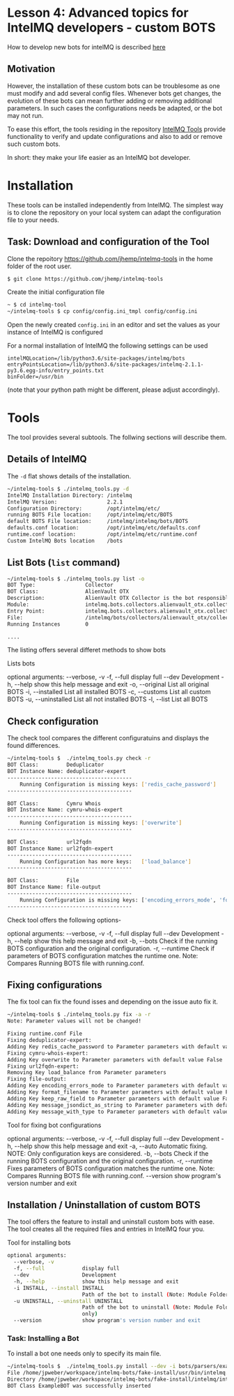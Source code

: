 # Lesson 4: Advanced topics for IntelMQ developers - custom BOTS


How to develop new bots for intelMQ is described [here](https://intelmq.readthedocs.io/en/latest/Developers-Guide/#bot-developer-guide)

## Motivation


However, the installation of these custom bots can be troublesome as one must modify and add several config files. Whenever bots get changes, the evolution of these bots can mean further adding or removing additional parameters.
In such cases the configurations needs be adapted, or the bot may not run. 

To ease this effort, the tools residing in the repository [IntelMQ Tools](https://github.com/jhemp/intelmq-tools) provide functionality to verify and update configurations and also to add or remove such custom bots.

In short: they make your life easier as an IntelMQ bot developer.

# Installation

These tools can be installed independently from IntelMQ. The simplest way is to clone the repository on your local system can adapt the configuration file to your needs.

## Task: Download and configuration of the Tool

Clone the repoitory https://github.com/jhemp/intelmq-tools in the home folder of the root user.


```bash
$ git clone https://github.com/jhemp/intelmq-tools
```

Create the initial configuration file

```bash
~ $ cd intelmq-tool
~/intelmq-tools $ cp config/config.ini_tmpl config/config.ini
```

Open the newly created `config.ini` in an editor and set the values as your instance of IntelMQ is configured

For a normal installation of IntelMQ the following settings can be used

```
intelMQLocation=/lib/python3.6/site-packages/intelmq/bots
entryPointsLocation=/lib/python3.6/site-packages/intelmq-2.1.1-py3.6.egg-info/entry_points.txt
binFolder=/usr/bin
```
(note that your python path might be different, please adjust accordingly).


# Tools

The tool provides several subtools. The follwing sections will describe them.

##  Details of IntelMQ

The `-d` flat shows details of the installation.

```bash
~/intelmq-tools $ ./intelmq_tools.py -d
IntelMQ Installation Directory: /intelmq
IntelMQ Version:                2.2.1
Configuration Directory:        /opt/intelmq/etc/
running BOTS File location:     /opt/intelmq/etc/BOTS
default BOTS File location:     /intelmq/intelmq/bots/BOTS
defaults.conf location:         /opt/intelmq/etc/defaults.conf
runtime.conf location:          /opt/intelmq/etc/runtime.conf
Custom IntelMQ Bots location    /bots
```

##  List Bots (`list` command)


```bash
~/intelmq-tools $ ./intelmq_tools.py list -o
BOT Type:                Collector
BOT Class:               AlienVault OTX
Description:             AlienVault OTX Collector is the bot responsible to get the report through the API. Report could vary according to subscriptions.                                                                                                                                       
Module:                  intelmq.bots.collectors.alienvault_otx.collector
Entry Point:             intelmq.bots.collectors.alienvault_otx.collector:BOT.run
File:                    /intelmq/bots/collectors/alienvault_otx/collector.py
Running Instances        0

....
```

The listing offers several differet methods to show bots

Lists bots

optional arguments:
  --verbose, -v
  -f, --full         display full
  --dev              Development
  -h, --help         show this help message and exit
  -o, --original     List all original BOTS
  -i, --installed    List all installed BOTS
  -c, --customs      List all custom BOTS
  -u, --uninstalled  List all not installed BOTS
  -l, --list         List all BOTS


##  Check configuration

The check tool compares the different configuratuins and displays the found differences.

```bash
~/intelmq-tools $  ./intelmq_tools.py check -r
BOT Class:         Deduplicator
BOT Instance Name: deduplicator-expert
----------------------------------------
    Running Configuration is missing keys: ['redis_cache_password']
----------------------------------------

BOT Class:         Cymru Whois
BOT Instance Name: cymru-whois-expert
----------------------------------------
    Running Configuration is missing keys: ['overwrite']
----------------------------------------

BOT Class:         url2fqdn
BOT Instance Name: url2fqdn-expert
----------------------------------------
    Running Configuration has more keys:   ['load_balance']
----------------------------------------

BOT Class:         File
BOT Instance Name: file-output
----------------------------------------
    Running Configuration is missing keys: ['encoding_errors_mode', 'format_filename', 'keep_raw_field', 'message_jsondict_as_string', 'message_with_type']
----------------------------------------

```
Check tool offers the following options-

optional arguments:
  --verbose, -v
  -f, --full     display full
  --dev          Development
  -h, --help     show this help message and exit
  -b, --bots     Check if the running BOTS configuration and the original configuration.
  -r, --runtime  Check if parameters of BOTS configuration matches the runtime one. Note: Compares Running BOTS file with running.conf.



  
  
##  Fixing configurations

The fix tool can fix the found isses and depending on the issue auto fix it.


```bash
~/intelmq-tools $ ./intelmq_tools.py fix -a -r
Note: Parameter values will not be changed!

Fixing runtime.conf File
Fixing deduplicator-expert:
Adding Key redis_cache_password to Parameter parameters with default value None
Fixing cymru-whois-expert:
Adding Key overwrite to Parameter parameters with default value False
Fixing url2fqdn-expert:
Removing Key load_balance from Parameter parameters
Fixing file-output:
Adding Key encoding_errors_mode to Parameter parameters with default value strict
Adding Key format_filename to Parameter parameters with default value False
Adding Key keep_raw_field to Parameter parameters with default value False
Adding Key message_jsondict_as_string to Parameter parameters with default value False
Adding Key message_with_type to Parameter parameters with default value False

```

Tool for fixing bot configurations

optional arguments:
  --verbose, -v
  -f, --full     display full
  --dev          Development
  -h, --help     show this help message and exit
  -a, --auto     Automatic fixing. NOTE: Only configuration keys are considered.
  -b, --bots     Check if the running BOTS configuration and the original configuration.
  -r, --runtime  Fixes parameters of BOTS configuration matches the runtime  one. Note: Compares Running BOTS file with running.conf.
  --version      show program's version number and exit



##  Installation / Uninstallation of custom BOTS

The tool offers the feature to install and uninstall custom bots with ease. The tool creates all the required files and entries in IntelMQ four you.


Tool for installing bots

```bash
optional arguments:
  --verbose, -v
  -f, --full            display full
  --dev                 Development
  -h, --help            show this help message and exit
  -i INSTALL, --install INSTALL
                        Path of the bot to install (Note: Module Folder only)
  -u UNINSTALL, --uninstall UNINSTALL
                        Path of the bot to uninstall (Note: Module Folder
                        only)
  --version             show program's version number and exit
```

### Task: Installing a Bot

To install a bot one needs only to specify its main file.

```bash
~/intelmq-tools $  ./intelmq_tools.py install --dev -i bots/parsers/exampleparser/parser.py 
File /home/jpweber/workspace/intelmq-bots/fake-install/usr/bin/intelmq.bots.parsers.exampleparser.parser created
Directory /home/jpweber/workspace/intelmq-bots/fake-install/intelmq/intelmq/bots/parsers/exampleparser was created
BOT Class ExampleBOT was successfully inserted

```


